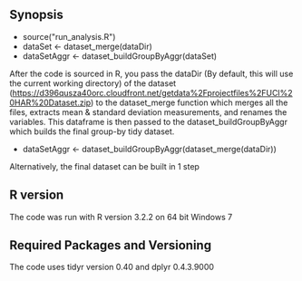 

## Synopsis

* source("run_analysis.R")
* dataSet <- dataset_merge(dataDir)
* dataSetAggr <- dataset_buildGroupByAggr(dataSet)

After the code is sourced in R, you pass the dataDir (By default, this will use the current working directory) 
of the dataset (https://d396qusza40orc.cloudfront.net/getdata%2Fprojectfiles%2FUCI%20HAR%20Dataset.zip)
to the dataset_merge function which merges all the files, extracts mean & standard deviation
measurements, and renames the variables. This dataframe is then passed to the dataset_buildGroupByAggr which
builds the final group-by tidy dataset. 

* dataSetAggr <- dataset_buildGroupByAggr(dataset_merge(dataDir))

Alternatively, the final dataset can be built in 1 step

## R version

The code was run with R version 3.2.2 on 64 bit Windows 7

## Required Packages and Versioning

The code uses tidyr version 0.40 and dplyr 0.4.3.9000

